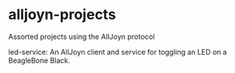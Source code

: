 # alljoyn-projects

Assorted projects using the AllJoyn protocol

led-service: An AllJoyn client and service for toggling an LED on a BeagleBone 
Black.
